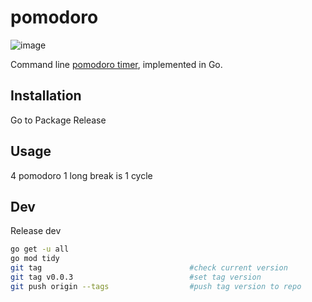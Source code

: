# pomodoro

![image](https://github.com/bukped/pomodoro/assets/11188109/6488ed71-f5fb-459f-8d52-6e839c1dcf22)

Command line [pomodoro timer](https://en.wikipedia.org/wiki/Pomodoro_Technique), implemented in Go.

## Installation
Go to Package Release

## Usage
4 pomodoro 1 long break is 1 cycle

## Dev

Release dev
```sh
go get -u all
go mod tidy
git tag                                 #check current version
git tag v0.0.3                          #set tag version
git push origin --tags                  #push tag version to repo
```
